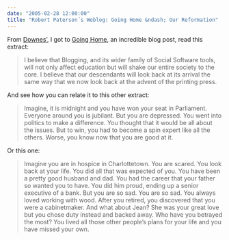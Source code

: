 ```yaml
---
date: "2005-02-28 12:00:00"
title: "Robert Paterson´s Weblog: Going Home &ndash; Our Reformation"
---
```




From [Downes&rsquo;](http://www.downes.ca), I got to [Going Home](http://smartpei.typepad.com/robert_patersons_weblog/2005/02/going_home_our_.html), an incredible blog post, read this extract:

>I believe that Blogging, and its wider family of Social Software tools, will not only affect education but will shake our entire society to the core. I believe that our descendants will look back at its arrival the same way that we now look back at the advent of the printing press.


And see how you can relate it to this other extract:

> Imagine, it is midnight and you have won your seat in Parliament. Everyone around you is jubilant. But you are depressed. You went into politics to make a difference. You thought that it would be all about the issues. But to win, you had to become a spin expert like all the others. Worse, you know now that you are good at it.


Or this one:

> Imagine you are in hospice in Charlottetown. You are scared. You look back at your life. You did all that was expected of you. You have been a pretty good husband and dad. You had the career that your father so wanted you to have. You did him proud, ending up a senior executive of a bank. But you are so sad. You are so sad. You always loved working with wood. After you retired, you discovered that you were a cabinetmaker. And what about Jean? She was your great love but you chose duty instead and backed away. Who have you betrayed the most? You lived all those other people&rsquo;s plans for your life and you have missed your own.


